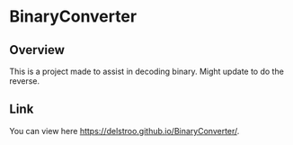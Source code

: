 # BinaryConverter

## Overview
This is a project made to assist in decoding binary. Might update to do the reverse.

## Link
You can view here https://delstroo.github.io/BinaryConverter/.
